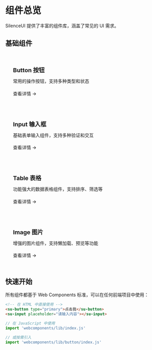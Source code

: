 # 组件总览

SilenceUI 提供了丰富的组件库，涵盖了常见的 UI 需求。

## 基础组件

<div class="component-grid">
  <div class="component-card">
    <h3>Button 按钮</h3>
    <p>常用的操作按钮，支持多种类型和状态</p>
    <a href="./button" class="card-link">查看详情 →</a>
  </div>

  <div class="component-card">
    <h3>Input 输入框</h3>
    <p>基础表单输入组件，支持多种验证和交互</p>
    <a href="./input" class="card-link">查看详情 →</a>
  </div>

  <div class="component-card">
    <h3>Table 表格</h3>
    <p>功能强大的数据表格组件，支持排序、筛选等</p>
    <a href="./table" class="card-link">查看详情 →</a>
  </div>

  <div class="component-card">
    <h3>Image 图片</h3>
    <p>增强的图片组件，支持懒加载、预览等功能</p>
    <a href="./image" class="card-link">查看详情 →</a>
  </div>
</div>

## 快速开始

所有组件都基于 Web Components 标准，可以在任何前端项目中使用：

```html
<!-- 在 HTML 中直接使用 -->
<su-button type="primary">点击我</su-button>
<su-input placeholder="请输入内容"></su-input>
```

```javascript
// 在 JavaScript 中使用
import 'webcomponents/lib/index.js'

// 或按需引入
import 'webcomponents/lib/button/index.js'
```

<style scoped>
.component-grid {
  display: grid;
  grid-template-columns: repeat(auto-fit, minmax(300px, 1fr));
  gap: 24px;
  margin: 32px 0;
}

.component-card {
  border: 1px solid var(--vp-c-border);
  border-radius: 12px;
  padding: 24px;
  transition: all 0.3s ease;
}

.component-card:hover {
  border-color: var(--vp-c-brand);
  box-shadow: 0 4px 12px rgba(0, 0, 0, 0.1);
  transform: translateY(-2px);
}

.component-card h3 {
  margin: 0 0 12px 0;
  color: var(--vp-c-text-1);
  font-size: 18px;
}

.component-card p {
  margin: 0 0 16px 0;
  color: var(--vp-c-text-2);
  line-height: 1.6;
}

.card-link {
  color: var(--vp-c-brand);
  text-decoration: none;
  font-weight: 500;
}

.card-link:hover {
  text-decoration: underline;
}
</style>
